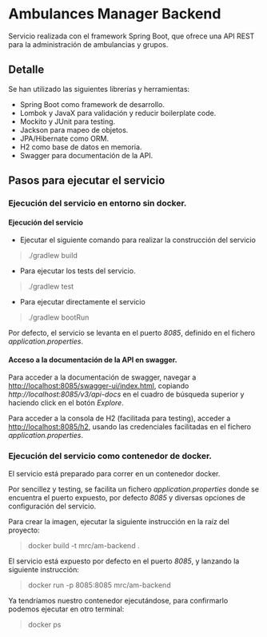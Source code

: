 # Ambulances Manager Backend

Servicio realizada con el framework Spring Boot, que ofrece una API REST para la administración de ambulancias y grupos.

## Detalle
Se han utilizado las siguientes librerías y herramientas:
* Spring Boot como framework de desarrollo.
* Lombok y JavaX para validación y reducir boilerplate code.
* Mockito y JUnit para testing.
* Jackson para mapeo de objetos.
* JPA/Hibernate como ORM.
* H2 como base de datos en memoria.
* Swagger para documentación de la API.

## Pasos para ejecutar el servicio
### Ejecución del servicio en entorno sin docker.
#### Ejecución del servicio
* Ejecutar el siguiente comando para realizar la construcción del servicio
> ./gradlew build

* Para ejecutar los tests del servicio.
> ./gradlew test

* Para ejecutar directamente el servicio
> ./gradlew bootRun

Por defecto, el servicio se levanta en el puerto _8085_, definido en el fichero _application.properties_.

#### Acceso a la documentación de la API en swagger.
Para acceder a la documentación de swagger, navegar a [http://localhost:8085/swagger-ui/index.html](http://localhost:8085/swagger-ui/index.html), 
copiando _http://localhost:8085/v3/api-docs_ en el cuadro de búsqueda superior y haciendo click en el botón _Explore_.

Para acceder a la consola de H2 (facilitada para testing), acceder a [http://localhost:8085/h2](http://localhost:8085/h2), usando las credenciales 
facilitadas en el fichero _application.properties_.

### Ejecución del servicio como contenedor de docker.
El servicio está preparado para correr en un contenedor docker.

Por sencillez y testing, se facilita un fichero _application.properties_ donde se encuentra el puerto expuesto, por defecto _8085_ y diversas opciones
de configuración del servicio.

Para crear la imagen, ejecutar la siguiente instrucción en la raíz del proyecto:
> docker build -t mrc/am-backend . 

El servicio está expuesto por defecto en el puerto _8085_, y lanzando la siguiente instrucción:
> docker run -p 8085:8085 mrc/am-backend

Ya tendríamos nuestro contenedor ejecutándose, para confirmarlo podemos ejecutar en otro terminal:
> docker ps
